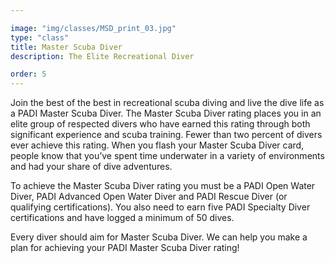 ```yaml
---

image: "img/classes/MSD_print_03.jpg"
type: "class"
title: Master Scuba Diver
description: The Elite Recreational Diver

order: 5
---
```


Join the best of the best in recreational scuba diving and live the dive life as a PADI Master Scuba Diver. The Master Scuba Diver rating places you in an elite group of respected divers who have earned this rating through both significant experience and scuba training. Fewer than two percent of divers ever achieve this rating. When you flash your Master Scuba Diver card, people know that you’ve spent time underwater in a variety of environments and had your share of dive adventures.

To achieve the Master Scuba Diver rating you must be a PADI Open Water Diver, PADI Advanced Open Water Diver and PADI Rescue Diver (or qualifying certifications). You also need to earn five PADI Specialty Diver certifications and have logged a minimum of 50 dives.

Every diver should aim for Master Scuba Diver. We can help you make a plan for achieving your PADI Master Scuba Diver rating!
